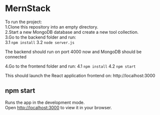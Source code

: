 # MernStack
To run the project:\
1.Clone this repository into an empty directory.\
2.Start a new MongoDB database and create a new tool collection.\
3.Go to the backend folder and run:\
  3.1 `npm install`
  3.2 `node server.js`

The backend should run on port 4000 now and MongoDB should be connected

4.Go to the frontend folder and run:
  4.1 `npm install`
  4.2 `npm start`

This should launch the React application frontend on: http://localhost:3000


## npm start
Runs the app in the development mode.\
Open [http://localhost:3000](http://localhost:3000) to view it in your browser.






